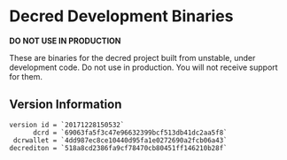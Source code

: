 
# Decred Development Binaries

**DO NOT USE IN PRODUCTION**

These are binaries for the decred project built from unstable, under development
code. Do not use in production. You will not receive support for them.

## Version Information

```
version id = `20171228150532`
      dcrd = `69063fa5f3c47e96632399bcf513db41dc2aa5f8`
 dcrwallet = `4dd987ec8ce10440d95fa1e0272690a2fcb06a43`
decrediton = `518a8cd2386fa9cf78470cb80451ff146210b28f`
```

